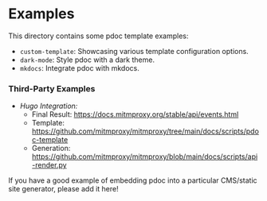 # Examples

This directory contains some pdoc template examples:

 - `custom-template`: Showcasing various template configuration options.
 - `dark-mode`: Style pdoc with a dark theme.
 - `mkdocs`: Integrate pdoc with mkdocs.

### Third-Party Examples

 - *Hugo Integration:*
   - Final Result: https://docs.mitmproxy.org/stable/api/events.html
   - Template: https://github.com/mitmproxy/mitmproxy/tree/main/docs/scripts/pdoc-template
   - Generation: https://github.com/mitmproxy/mitmproxy/blob/main/docs/scripts/api-render.py

If you have a good example of embedding pdoc into a particular CMS/static site generator, please add it here!
